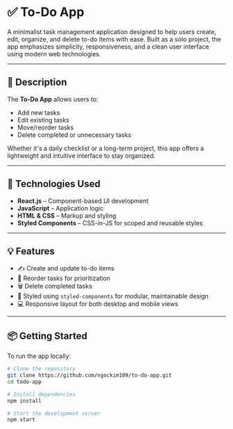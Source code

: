# ✅ To-Do App

A minimalist task management application designed to help users create, edit, organize, and delete to-do items with ease. Built as a solo project, the app emphasizes simplicity, responsiveness, and a clean user interface using modern web technologies.

---

## 📝 Description

The **To-Do App** allows users to:

- Add new tasks
- Edit existing tasks
- Move/reorder tasks
- Delete completed or unnecessary tasks

Whether it's a daily checklist or a long-term project, this app offers a lightweight and intuitive interface to stay organized.

---

## 🚀 Technologies Used

- **React.js** – Component-based UI development
- **JavaScript** – Application logic
- **HTML & CSS** – Markup and styling
- **Styled Components** – CSS-in-JS for scoped and reusable styles

---

## 💡 Features

- ✍️ Create and update to-do items
- 🔄 Reorder tasks for prioritization
- 🗑️ Delete completed tasks
- 🎨 Styled using `styled-components` for modular, maintainable design
- 💻 Responsive layout for both desktop and mobile views

---

## 📦 Getting Started

To run the app locally:

```bash
# Clone the repository
git clone https://github.com/ngockim109/to-do-app.git
cd todo-app

# Install dependencies
npm install

# Start the development server
npm start

